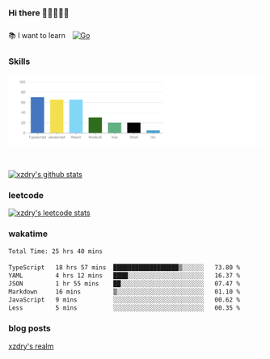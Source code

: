### Hi there 👋👋👋👋👋

 :books: I want to learn <a href="https://go.dev/" target="_blank"><img style="margin: 10px" src="https://profilinator.rishav.dev/skills-assets/go-original.svg" alt="Go" height="50" /></a>  

### Skills
![](img/2022-09-05-22-04-20.png)

<br />

[![xzdry's github stats](https://github-readme-stats.vercel.app/api?username=xzdry&count_private=true&show_icons=true&theme=vue)](https://github.com/xzdry)

### leetcode
[![xzdry's leetcode stats](https://leetcard.jacoblin.cool/xzdry-2?theme=light&font=Anek%20Kannada&site=cn)](https://leetcode.cn/u/xzdry-2/)

### wakatime
<!--START_SECTION:waka-->

```text
Total Time: 25 hrs 40 mins

TypeScript   18 hrs 57 mins  ██████████████████▒░░░░░░   73.80 %
YAML         4 hrs 12 mins   ████░░░░░░░░░░░░░░░░░░░░░   16.37 %
JSON         1 hr 55 mins    ██░░░░░░░░░░░░░░░░░░░░░░░   07.47 %
Markdown     16 mins         ▒░░░░░░░░░░░░░░░░░░░░░░░░   01.10 %
JavaScript   9 mins          ░░░░░░░░░░░░░░░░░░░░░░░░░   00.62 %
Less         5 mins          ░░░░░░░░░░░░░░░░░░░░░░░░░   00.35 %
```

<!--END_SECTION:waka-->

### blog posts
[xzdry's realm](https://www.justdry.net/)
